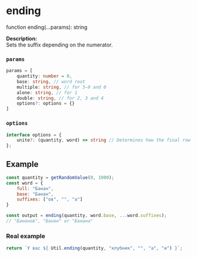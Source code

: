 # ending
function ending(...params): string  

**Description:**  
Sets the suffix depending on the numerator.

### `params`
```ts
params = [
    quantity: number = 0,
    base: string, // word root
    multiple: string, // for 5–9 and 0
    alone: string, // for 1
    double: string, // for 2, 3 and 4
    options?: options = {}
]
```

### `options`
```ts
interface options = {
    unite?: (quantity, word) => string // Determines how the final row will look like
};
```

## Example
```js
const quantity = getRandomValue(0, 1000);
const word = {
    full: "Банан",
    base: "Банан",
    suffixes: ["ов", "", "а"]
}

const output = ending(quantity, word.base, ...word.suffixes);
// "Бананов", "Банан" or "Банана"
```

### Real example
```js
return `У вас ${ Util.ending(quantity, "клубник", "", "а", "и") }`;
```